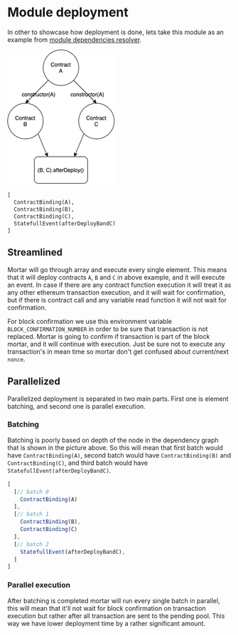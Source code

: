 # Module deployment

In other to showcase how deployment is done, lets take this module as an example
from [module dependencies resolver](../module_deps_resovler/module_deps_resolver.md).

![ModuleExample](../../images/module_example.png)

```
[
  ContractBinding(A), 
  ContractBinding(B), 
  ContractBinding(C), 
  StatefullEvent(afterDeployBandC)
]
```

## Streamlined

Mortar will go through array and execute every single element. This means that it will deploy contracts `A`, `B` and `C`
in above example, and it will execute an event. In case if there are any contract function execution it will treat it as
any other ethereum transaction execution, and it will wait for confirmation, but if there is contract call and any
variable read function it will not wait for confirmation.

For block confirmation we use this environment variable `BLOCK_CONFIRMATION_NUMBER` in order to be sure that transaction
is not replaced. Mortar is going to confirm if transaction is part of the block mortar, and it will continue with
execution. Just be sure not to execute any transaction's in mean time so mortar don't get confused about
current/next `nonce`.

## Parallelized

Parallelized deployment is separated in two main parts. First one is element batching, and second one is parallel
execution.

### Batching

Batching is poorly based on depth of the node in the dependency graph that is shown in the picture above. So this will
mean that first batch would have `ContractBinding(A)`, second batch would have `ContractBinding(B)`
and `ContractBinding(C)`, and third batch would have `StatefullEvent(afterDeployBandC)`.

```typescript
[
  [// batch 0
    ContractBinding(A)
  ],
  [// batch 1
    ContractBinding(B),
    ContractBinding(C)
  ],
  [// batch 2
    StatefullEvent(afterDeployBandC),
  ]
]
```

### Parallel execution

After batching is completed mortar will run every single batch in parallel, this will mean that it'll not wait for block
confirmation on transaction execution but rather after all transaction are sent to the pending pool. This way we have
lower deployment time by a rather significant amount.
